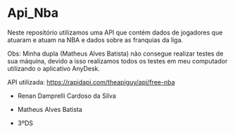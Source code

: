 # Api_Nba
Neste repositório utilizamos uma API que contém dados de jogadores que atuaram e atuam na NBA e dados sobre as franquias da liga.

Obs: Minha dupla (Matheus Alves Batista) não consegue realizar testes de sua máquina, devido a isso realizamos todos os testes em meu computador utilizando o aplicativo AnyDesk.

API utilizada: https://rapidapi.com/theapiguy/api/free-nba

- Renan Damprelli Cardoso da Silva

- Matheus Alves Batista

- 3ºDS
